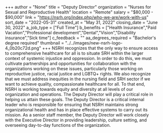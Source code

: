 +++
author = "None"
title = "Deputy Director"
organization = "Nurses for Sexual and Reproductive Health"
location = "Remote"
salary = "$80,000 - $90,000"
link = "https://nsrh.org/index.php/who-we-are/work-with-us"
sort_date = "2022-05-31"
created_at = "May 31, 2022"
closing_date = "June 30, 2022"
a_job_type = ["Full Time"]
b_benefits = ["Health Insurance","Paid Vacation","Professional development","Dental","Vision","Disability insurance","Sick time"]
c_feedback = ""
aa_degrees_required = "Bachelor's degree required"
thumbnail = "../../images/new-nsrh-logo-4_0b20c72d.png"
+++
NSRH recognizes that the only way to ensure access to comprehensive healthcare for all is to situate SRH within the larger context of systemic injustice and oppression. In order to do this, we must cultivate partnerships and opportunities for collaboration with the organizations working on these issues, particularly those working on reproductive justice, racial justice and LGBTQ+ rights. We also recognize that we must address inequities in the nursing field and SRH sector if we want to achieve quality, compassionate healthcare for all.  To that end, NSRH is working towards equity and diversity at all levels of our organization and operations. The Deputy Director will play a critical role in helping us attain these goals. The Deputy Director is a critical internal leader who is responsible for ensuring that NSRH maintains strong organizational health and has in place effective systems to carry out its mission. As a senior staff member, the Deputy Director will work closely with the Executive Director in providing leadership, culture setting, and overseeing day-to-day functions of the organization.